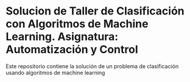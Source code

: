 # Solucion de Taller de Clasificación con Algoritmos de Machine Learning. Asignatura: Automatización y Control
Este repositorio contiene la solución de un problema de clasificación usando algoritmos de machine learning
